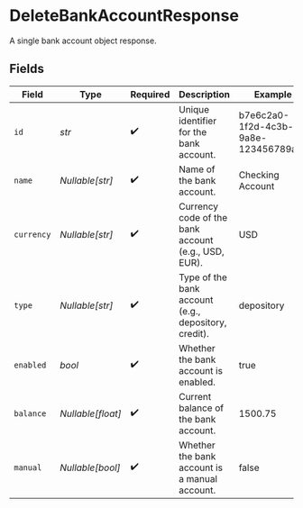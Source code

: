 # DeleteBankAccountResponse

A single bank account object response.


## Fields

| Field                                                | Type                                                 | Required                                             | Description                                          | Example                                              |
| ---------------------------------------------------- | ---------------------------------------------------- | ---------------------------------------------------- | ---------------------------------------------------- | ---------------------------------------------------- |
| `id`                                                 | *str*                                                | :heavy_check_mark:                                   | Unique identifier for the bank account.              | b7e6c2a0-1f2d-4c3b-9a8e-123456789abc                 |
| `name`                                               | *Nullable[str]*                                      | :heavy_check_mark:                                   | Name of the bank account.                            | Checking Account                                     |
| `currency`                                           | *Nullable[str]*                                      | :heavy_check_mark:                                   | Currency code of the bank account (e.g., USD, EUR).  | USD                                                  |
| `type`                                               | *Nullable[str]*                                      | :heavy_check_mark:                                   | Type of the bank account (e.g., depository, credit). | depository                                           |
| `enabled`                                            | *bool*                                               | :heavy_check_mark:                                   | Whether the bank account is enabled.                 | true                                                 |
| `balance`                                            | *Nullable[float]*                                    | :heavy_check_mark:                                   | Current balance of the bank account.                 | 1500.75                                              |
| `manual`                                             | *Nullable[bool]*                                     | :heavy_check_mark:                                   | Whether the bank account is a manual account.        | false                                                |